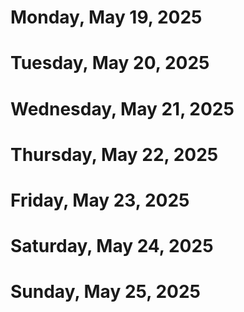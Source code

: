 # Monday, May 19, 2025

# Tuesday, May 20, 2025

# Wednesday, May 21, 2025

# Thursday, May 22, 2025

# Friday, May 23, 2025

# Saturday, May 24, 2025

# Sunday, May 25, 2025

